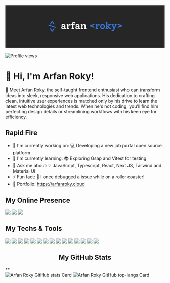 <img src="images/cover.jpg" alt="Arfan Roky">

![Profile views](https://komarev.com/ghpvc/?username=arfan-roky&label=Profile%20views&color=0e75b6&style=flat)


# 👋 Hi, I'm Arfan Roky! 

🚀 Meet Arfan Roky, the self-taught frontend enthusiast who can transform ideas into sleek, responsive web applications. His dedication to crafting clean, intuitive user experiences is matched only by his drive to learn the latest web technologies and trends. When he's not coding, you’ll find him perfecting design details or streamlining workflows with his keen eye for efficiency.


<h2 align="left">Rapid Fire</h3>

- 💼 I'm currently working on: 💻 Developing a new job portal open source platform
- 🌱 I'm currently learning: 📚 Exploring Gsap and Vitest for testing
- 💬 Ask me about: 💡 JavaScript, Typescript,  React, Next JS, Tailwind and Material UI
- ⚡ Fun fact: 🎢 I once debugged a issue while on a roller coaster!
- 📂 Portfolio: <a href="https://arfanroky.cloud" target="_blank">https://arfanroky.cloud</a>

<h2 align="left">My Online Presence</h2>

<div align="left">

[![](https://img.shields.io/badge/-website-3979e4?style=for-the-badge&logoColor=0f0f0f&logo=nuxtdotjs)](https://www.arfanroky.cloud/)
[![](https://img.shields.io/badge/-linkedin-3979e4?style=for-the-badge&logoColor=0f0f0f&logo=linkedin)](https://www.linkedin.com/in/arfanroky/)
[![](https://img.shields.io/badge/-x/twitter-3979e4?style=for-the-badge&logoColor=0f0f0f&logo=x)](https://twitter.com/arfanroky/)

</div>

<h2 align="left">My Techs & Tools</h2>

<div align="left">

![](https://img.shields.io/badge/Code-JavaScript-3979e4?style=flat-square&logoColor=ffffff&logo=javascript)
![](https://img.shields.io/badge/Code-Typescript-3979e4?style=flat-square&logoColor=ffffff&logo=typescript)
![](https://img.shields.io/badge/Code-Next-JS-3979e4?style=flat-square&logoColor=ffffff&logo=next.js)
![](https://img.shields.io/badge/Code-React-3979e4?style=flat-square&logoColor=ffffff&logo=react)
![](https://img.shields.io/badge/OS-Linux-3979e4?style=flat-square&logoColor=ffffff&logo=linux)
![](https://img.shields.io/badge/Editor-VS_Code-3979e4?style=flat-square&logoColor=ffffff&logo=visualstudiocode)
![](https://img.shields.io/badge/Design-Figma-3979e4?style=flat-square&logoColor=ffffff&logo=figma)
![](https://img.shields.io/badge/Code-CSS-3979e4?style=flat-square&logoColor=ffffff&logo=css3)
![](https://img.shields.io/badge/Code-Tailwind-3979e4?style=flat-square&logoColor=ffffff&logo=tailwind-css)
![](https://img.shields.io/badge/Code-Material-UI-3979e4?style=flat-square&logoColor=ffffff&logo=material-ui)
![](https://img.shields.io/badge/Gsap-3979e4?style=flat-square&logoColor=ffffff&logo=gsap)
![](https://img.shields.io/badge/Framer-Motion-3979e4?style=flat-square&logoColor=ffffff&logo=framer-motion)
![](https://img.shields.io/badge/Tool-Bash-3979e4?style=flat-square&logoColor=ffffff&logo=gnu-bash)
![](https://img.shields.io/badge/Platform-Docker-3979e4?style=flat-square&logoColor=ffffff&logo=docker)
![](https://img.shields.io/badge/Platform-Storyblok-3979e4?style=flat-square&logoColor=ffffff&logo=storyblok)
</div>

 <h2 align="center">My GitHub Stats</h2>**

<div align="left">
    <img width="48%" height="180em" src="https://github-readme-stats.vercel.app/api?username=arfan-roky&theme=react&hide_title=false&hide_rank=false&show_icons=true&include_all_commits=false&count_private=true&line_height=23&bg_color=333333&title_color=3979e4&icon_color=3979e4&text_color=dddddd" alt="Arfan Roky GitHub stats Card" />
  <img width="48%" height="180em" src="https://github-readme-stats.vercel.app/api/top-langs?username=arfan-roky&show_icons=true&bg_color=333333&title_color=3979e4&icon_color=3979e4&text_color=dddddd&layout=compact&langs_count=6" alt="Arfan Roky GitHub top-langs Card" />
</div>

